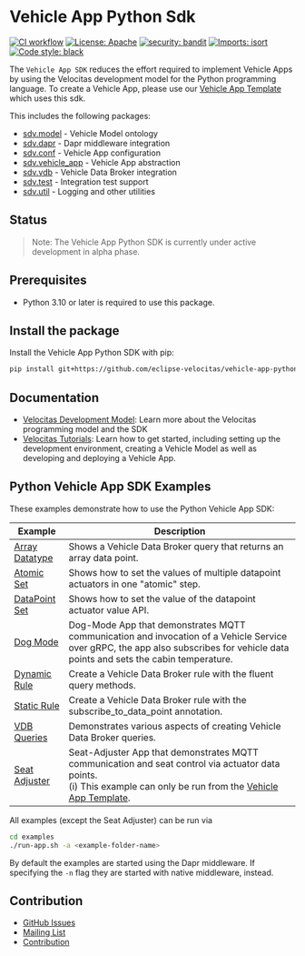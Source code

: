 # Vehicle App Python Sdk

[![CI workflow](https://github.com/eclipse-velocitas/vehicle-app-python-sdk/actions/workflows/ci.yaml/badge.svg)](https://github.com/eclipse-velocitas/vehicle-app-python-sdk/actions/workflows/ci.yaml)
[![License: Apache](https://img.shields.io/badge/License-Apache-yellow.svg)](http://www.apache.org/licenses/LICENSE-2.0)
[![security: bandit](https://img.shields.io/badge/security-bandit-yellow.svg)](https://github.com/PyCQA/bandit)
[![Imports: isort](https://img.shields.io/badge/%20imports-isort-%231674b1?style=flat&labelColor=ef8336)](https://pycqa.github.io/isort/)
[![Code style: black](https://img.shields.io/badge/code%20style-black-000000.svg)](https://github.com/psf/black)

The `Vehicle App SDK` reduces the effort required to implement Vehicle Apps by using the Velocitas development model for the Python programming language. To create a Vehicle App, please use our [Vehicle App Template](https://github.com/eclipse-velocitas/vehicle-app-python-template) which uses this sdk.

This includes the following packages:

* [sdv.model](./sdv/model.py) - Vehicle Model ontology
* [sdv.dapr](./sdv/dapr) - Dapr middleware integration
* [sdv.conf](./sdv/config.py) - Vehicle App configuration
* [sdv.vehicle_app](./sdv/vehicle_app.py) - Vehicle App abstraction
* [sdv.vdb](./sdv/vdb) - Vehicle Data Broker integration
* [sdv.test](./sdv/test) - Integration test support
* [sdv.util](./sdv/util) - Logging and other utilities

## Status

> Note: The Vehicle App Python SDK is currently under active development in alpha phase.

## Prerequisites

- Python 3.10 or later is required to use this package.

## Install the package

Install the Vehicle App Python SDK with pip:

```bash
pip install git+https://github.com/eclipse-velocitas/vehicle-app-python-sdk.git@<version>
```

## Documentation

* [Velocitas Development Model](https://eclipse.dev/velocitas/docs/concepts/development_model/): Learn more about the Velocitas programming model and the SDK
* [Velocitas Tutorials](https://eclipse.dev/velocitas/docs/tutorials/): Learn how to get started, including setting up the development environment, creating a Vehicle Model as well as developing and deploying a Vehicle App.

## Python Vehicle App SDK Examples

These examples demonstrate how to use the Python Vehicle App SDK:

| Example | Description |
|---------|-------------|
| [Array Datatype](./examples/array-datatype/) | Shows a Vehicle Data Broker query that returns an array data point.
| [Atomic Set](./examples/atomic-set/) | Shows how to set the values of multiple datapoint actuators in one "atomic" step.
| [DataPoint Set](./examples/datapoint-set/) | Shows how to set the value of the datapoint actuator value API.
| [Dog Mode](./examples/dog-mode//) | Dog-Mode App that demonstrates MQTT communication and invocation of a Vehicle Service over gRPC, the app also subscribes for vehicle data points and sets the cabin temperature.
| [Dynamic Rule](./examples/dynamic-rule/) | Create a Vehicle Data Broker rule with the fluent query methods.
| [Static Rule](./examples/static-rule/) | Create a Vehicle Data Broker rule with the subscribe_to_data_point annotation.
| [VDB Queries](./examples/vdb-queries/) | Demonstrates various aspects of creating Vehicle Data Broker queries.
| [Seat Adjuster](./examples/seat-adjuster/) | Seat-Adjuster App that demonstrates MQTT communication and seat control via actuator data points.<br>(i) This example can only be run from the [Vehicle App Template](https://github.com/eclipse-velocitas/vehicle-app-python-template).

All examples (except the Seat Adjuster) can be run via
```bash
cd examples
./run-app.sh -a <example-folder-name>
```
By default the examples are started using the Dapr middleware. If specifying the `-n` flag they are started with native middleware, instead.

## Contribution
- [GitHub Issues](https://github.com/eclipse-velocitas/vehicle-app-python-sdk/issues)
- [Mailing List](https://accounts.eclipse.org/mailing-list/velocitas-dev)
- [Contribution](./CONTRIBUTING.md/)
